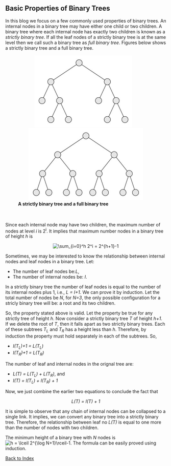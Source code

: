 ## Basic Properties of Binary Trees

In this blog we focus on a few commonly used properties of binary trees. An 
internal nodes in a binary tree may have either one child or two children. 
A binary tree where each internal node has exactly two children is known as a
<i>strictly binary tree</i>. 
If all the leaf nodes of a strictly binary tree is at the same level then
we call such a binary tree as <i>full binary tree</i>. Figures below shows a strictly binary tree and a full binary tree.

<figure>
  <div align="center"><img src="../images/strictlyBinary.jpg">&nbsp;&nbsp;&nbsp;&nbsp;<img src="../images/fullBinary.jpg"></div>
  <figcaption><b>A strictly  binary tree and a full binary tree</b></figcaption>
</figure> 
<br>
<br />
Since each internal node may have two children, the maximum number of nodes
at level <i>i</i> is 2<sup>i</sup>. It implies that maximum number nodes in
a binary tree of height <i>h</i> is
<p align="center"><img src="https://latex.codecogs.com/svg.image?\sum_{i=0}^h&space;2^i&space;=&space;2^{h&plus;1}-1." title="\sum_{i=0}^h 2^i = 2^{h+1}-1" /></p>


Sometimes, we may be interested to know the relationship between internal
nodes and leaf nodes in a binary tree. Let:

<ul>
<li>The number of leaf nodes be:<i>L</i>,</li>
  <li>The number of internal nodes be: <i>I</i>.</li>
</ul>

In a strictly binary tree the number of leaf nodes is equal to the number of
its internal nodes plus 1, i.e., <i>L = I+1</i>. We can prove it by induction.
Let the total number of nodes be <i>N</i>, for <i>N=3</i>, the only possible
configuration for a stricly binary tree will be: a root and its two children. 

So, the property stated above is valid. Let the property be true for any
strictly tree of height <i>h</i>. Now consider a strictly binary tree 
<i>T</i> of height <i>h+1</i>. If we delete the root of <i>T</i>, then it
falls apart as two strictly binary trees. Each of these subtrees
<i>T<sub>L</sub></i> and <i>T<sub>R</sub></i> has a height less than 
<i>h</i>. Therefore, by induction the property must hold separately in each 
of the subtrees. So,
<ul>
    <li><i>I(T<sub>L</sub>)+1 = L(T<sub>L</sub>)</i> </li>
    <li><i>I(T<sub>R</sub>)+1 = L(T<sub>R</sub>)</i> </li>
</ul>

The number of leaf and internal nodes in the orignal tree are:

<ul>
    <li><i>L(T) = L(T<sub>L</sub>) + L(T<sub>R</sub>)</i>, and</li>
    <li><i>I(T) = I(T<sub>L</sub>) + I(T<sub>R</sub>) + 1</i></li>
 </ul>

Now, we just combine the earlier two equations to conclude the fact that 
<p align="center"><i>L(T) = I(T) + 1</i></p>

It is simple to observe that any chain of internal nodes can be collapsed to
a single link. It implies, we can convert any binary tree into a strictly
binary tree. Therefore, the relationship between leaf no
<i>L(T)</i> is equal to one more than the number of nodes with two children. 

The minimum height of a binary tree with <i>N</i> nodes is <img src="https://latex.codecogs.com/svg.image?h&space;=&space;\lceil&space;2^{\log&space;(N&plus;1)}\rceil-1." title="h = \lceil 2^{\log N+1}\rceil-1." /> 
The formula can be easily proved using induction.

[Back to Index](../index.md)


